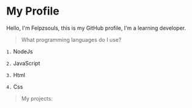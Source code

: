 # My Profile

Hello, I'm Felpzsouls, this is my GitHub profile, I'm a learning developer.

> What programming languages ​​do I use?

`1.` NodeJs

`2.` JavaScript

`3.` Html

`4.` Css

> My projects:


